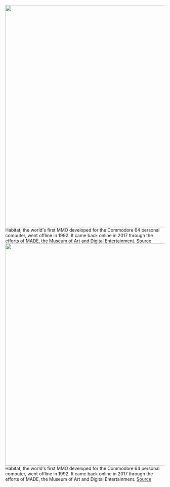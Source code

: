 <img src='https://cdn.vox-cdn.com/thumbor/2hBJtRyu1siJKobMiVvcooUL-a8=/0x0:2040x1360/1200x800/filters:focal(857x517:1183x843)/cdn.vox-cdn.com/uploads/chorus_image/image/70765837/VRG_Illo_5122_M_Mathieson_Video_Game.0.jpg' width='700px' /><br/>
Habitat, the world's first MMO developed for the Commodore 64 personal computer, went offline in 1992. It came back online in 2017 through the efforts of MADE, the Museum of Art and Digital Entertainment.
<a href='https://www.theverge.com/23025168/habitat-for-humanity-mmo-game'> Source <a/><img src='https://cdn.vox-cdn.com/thumbor/2hBJtRyu1siJKobMiVvcooUL-a8=/0x0:2040x1360/1200x800/filters:focal(857x517:1183x843)/cdn.vox-cdn.com/uploads/chorus_image/image/70765837/VRG_Illo_5122_M_Mathieson_Video_Game.0.jpg' width='700px' /><br/>
Habitat, the world's first MMO developed for the Commodore 64 personal computer, went offline in 1992. It came back online in 2017 through the efforts of MADE, the Museum of Art and Digital Entertainment.
<a href='https://www.theverge.com/23025168/habitat-for-humanity-mmo-game'> Source <a/>